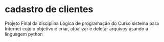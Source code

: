 # cadastro de clientes

Projeto Final da disciplina Lógica de programação do Curso sistema para Internet cujo o objetivo é criar, atualizar e deletar arquivos usando a linguagem python
